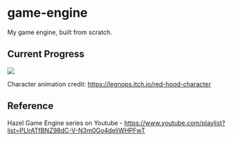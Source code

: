 # game-engine
My game engine, built from scratch.

## Current Progress

<img src="examples/game-engine-progress-2021-11-06.gif">

Character animation credit: <a href="https://legnops.itch.io/red-hood-character">https://legnops.itch.io/red-hood-character</a>

## Reference
Hazel Game Engine series on Youtube - https://www.youtube.com/playlist?list=PLlrATfBNZ98dC-V-N3m0Go4deliWHPFwT

